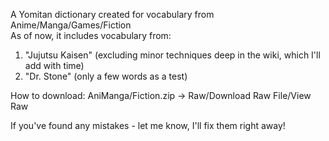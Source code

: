 A Yomitan dictionary created for vocabulary from Anime/Manga/Games/Fiction\
As of now, it includes vocabulary from:
1. "Jujutsu Kaisen" (excluding minor techniques deep in the wiki, which I'll add with time)
2. "Dr. Stone" (only a few words as a test)

How to download:
AniManga/Fiction.zip -> Raw/Download Raw File/View Raw

If you've found any mistakes - let me know, I'll fix them right away!
